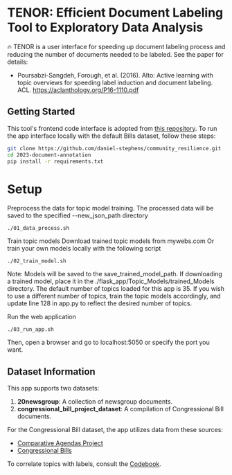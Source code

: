 # TENOR: Efficient Document Labeling Tool to Exploratory Data Analysis

:fire:
TENOR is a user interface for speeding up document labeling process and reducing the number of documents needed to be labeled. See the paper for details:
- Poursabzi-Sangdeh, Forough, et al. (2016). Alto: Active learning with topic overviews for speeding label induction and document labeling. ACL. https://aclanthology.org/P16-1110.pdf


## Getting Started

This tool's frontend code interface is adopted from [this repository](https://github.com/daniel-stephens/community_resilience). To run the app interface locally with the default Bills dataset, follow these steps:


```bash
git clone https://github.com/daniel-stephens/community_resilience.git
cd 2023-document-annotation
pip install -r requirements.txt
```

# Setup
Preprocess the data for topic model training. The processed data will be saved to the specified --new_json_path directory
```
./01_data_process.sh
```

Train topic models Download trained topic models from mywebs.com Or train your own models locally with the following script
```
./02_train_model.sh
```

Note: Models will be saved to the save_trained_model_path. If downloading a trained model, place it in the ./flask_app/Topic_Models/trained_Models directory. The default number of topics loaded for this app is 35. If you wish to use a different number of topics, train the topic models accordingly, and update line 128 in app.py to reflect the desired number of topics.

Run the web application
```
./03_run_app.sh
```

Then, open a browser and go to localhost:5050 or specify the port you want.


## Dataset Information

This app supports two datasets:

1. **20newsgroup**: A collection of newsgroup documents.
2. **congressional_bill_project_dataset**: A compilation of Congressional Bill documents.

For the Congressional Bill dataset, the app utilizes data from these sources:

- [Comparative Agendas Project](https://www.comparativeagendas.net/us)
- [Congressional Bills](http://www.congressionalbills.org)

To correlate topics with labels, consult the [Codebook](https://comparativeagendas.s3.amazonaws.com/codebookfiles/Codebook_PAP_2019.pdf).
